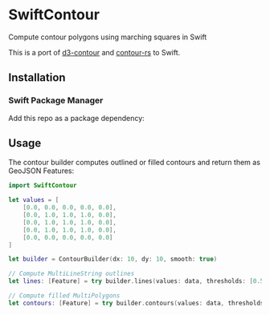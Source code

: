 # SwiftContour

Compute contour polygons using marching squares in Swift

This is a port of [d3-contour](https://github.com/d3/d3-contour) and [contour-rs](https://github.com/mthh/contour-rs) to Swift.

## Installation

### Swift Package Manager

Add this repo as a package dependency:

## Usage

The contour builder computes outlined or filled contours and return them as GeoJSON Features:

```swift
import SwiftContour

let values = [
    [0.0, 0.0, 0.0, 0.0, 0.0],
    [0.0, 1.0, 1.0, 1.0, 0.0],
    [0.0, 1.0, 1.0, 1.0, 0.0],
    [0.0, 1.0, 1.0, 1.0, 0.0],
    [0.0, 0.0, 0.0, 0.0, 0.0]
]

let builder = ContourBuilder(dx: 10, dy: 10, smooth: true)

// Compute MultiLineString outlines
let lines: [Feature] = try builder.lines(values: data, thresholds: [0.5])

// Compute filled MultiPolygons
let contours: [Feature] = try builder.contours(values: data, thresholds: [0.5])
```
